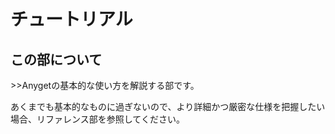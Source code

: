 # チュートリアル

## この部について

&gt;&gt;Anygetの基本的な使い方を解説する部です。

あくまでも基本的なものに過ぎないので、より詳細かつ厳密な仕様を把握したい場合、リファレンス部を参照してください。
